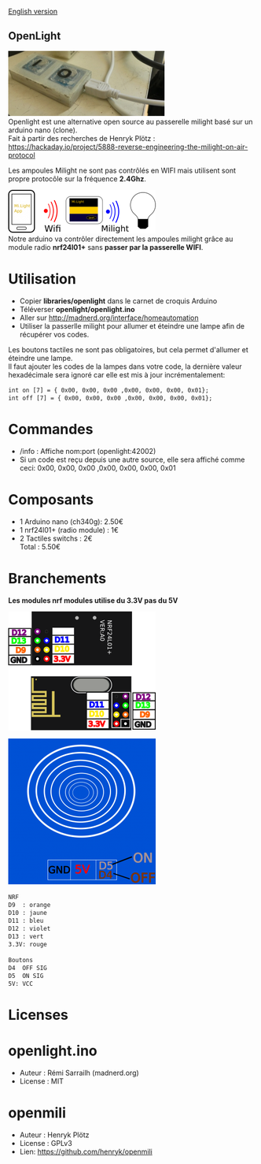 [English version](https://github.com/madnerdorg/openlight/)

OpenLight
---------
![openlight_photo](https://github.com/madnerdorg/openlight/raw/master/doc/milightONOFF.jpg)     
Openlight est une alternative open source au passerelle milight basé sur un arduino nano (clone).      
Fait à partir des recherches de Henryk Plötz : https://hackaday.io/project/5888-reverse-engineering-the-milight-on-air-protocol     

Les ampoules Milight ne sont pas contrôlés en WIFI mais utilisent sont propre protocôle sur la fréquence **2.4Ghz**.    

![openlight Routing](https://github.com/madnerdorg/openlight/raw/master/doc/milightRouting.png)     
Notre arduino va contrôler directement les ampoules milight grâce au module radio **nrf24l01+** sans **passer par la passerelle WIFI**.

# Utilisation
* Copier **libraries/openlight** dans le carnet de croquis Arduino
* Téléverser **openlight/openlight.ino**
* Aller sur http://madnerd.org/interface/homeautomation
* Utiliser la passerlle milight pour allumer et éteindre une lampe afin de récupérer vos codes.

Les boutons tactiles ne sont pas obligatoires, but cela permet d'allumer et éteindre une lampe.         
Il faut ajouter les codes de la lampes dans votre code, la dernière valeur hexadécimale sera ignoré car elle est mis à jour incrémentalement: 
```
int on [7] = { 0x00, 0x00, 0x00 ,0x00, 0x00, 0x00, 0x01};
int off [7] = { 0x00, 0x00, 0x00 ,0x00, 0x00, 0x00, 0x01};
```
# Commandes
* /info : Affiche nom:port (openlight:42002)
* Si un code est reçu depuis une autre source, elle sera affiché comme ceci: 0x00, 0x00, 0x00 ,0x00, 0x00, 0x00, 0x01

# Composants
* 1 Arduino nano (ch340g): 2.50€	   
* 1 nrf24l01+ (radio module) : 1€	   
* 2 Tactiles switchs : 2€   
Total : 5.50€    

# Branchements
**Les modules nrf modules utilise du 3.3V pas du 5V**

![nrf_pinout](https://github.com/madnerdorg/openlight/raw/master/doc/nrf_pinout.png)

![touchsensor](https://github.com/madnerdorg/openlight/raw/master/doc/touchsensor.png)

```
NRF
D9	: orange
D10	: jaune
D11	: bleu
D12	: violet
D13	: vert
3.3V: rouge

Boutons
D4	OFF SIG
D5	ON SIG
5V: VCC
```

# Licenses

# openlight.ino
* Auteur : Rémi Sarrailh (madnerd.org)
* License : MIT 

# openmili
* Auteur : Henryk Plötz
* License : GPLv3
* Lien: https://github.com/henryk/openmili
 
